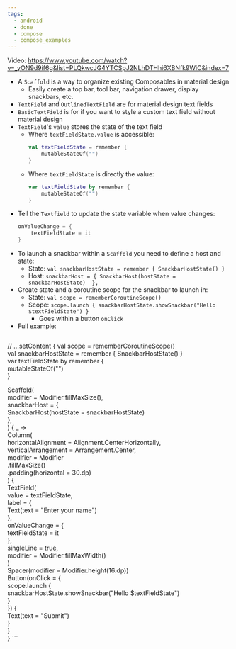 ```yaml
---
tags:
  - android
  - done
  - compose
  - compose_examples
---
```

Video: https://www.youtube.com/watch?v=_yON9d9if6g&list=PLQkwcJG4YTCSpJ2NLhDTHhi6XBNfk9WiC&index=7
- A `Scaffold` is a way to organize existing Composables in material design
	- Easily create a top bar, tool bar, navigation drawer, display snackbars, etc.
- `TextField` and `OutlinedTextField` are for material design text fields
- `BasicTextField` is for if you want to style a custom text field without material design
- `TextField`'s `value` stores the state of the text field
	- Where `textFieldState.value` is accessible:
	  ```kotlin
	  val textFieldState = remember {  
		  mutableStateOf("")  
	  }
		```
	- Where `textFieldState` is directly the value:
	  ```kotlin
	  var textFieldState by remember {  
		  mutableStateOf("")  
	  }
		```
- Tell the `Textfield` to update the state variable when value changes:
  ```kotlin
  onValueChange = {  
	  textFieldState = it  
  }
	```
- To launch a snackbar within a `Scaffold` you need to define a host and state:
	- State: `val snackbarHostState = remember { SnackbarHostState() }`
	- Host: `snackbarHost = { SnackbarHost(hostState = snackbarHostState)  },`
- Create state and a coroutine scope for the snackbar to launch in:
	- State:  `val scope = rememberCoroutineScope()`
	- Scope: `scope.launch { snackbarHostState.showSnackbar("Hello $textFieldState") }`
		- Goes within a button `onClick`
- Full example:
  ```kotlin
// ...setContent {
val scope = rememberCoroutineScope()  
val snackbarHostState = remember { SnackbarHostState() }  
var textFieldState by remember {  
	mutableStateOf("")  
} 
  
Scaffold(  
	modifier = Modifier.fillMaxSize(),  
	snackbarHost = {  
		SnackbarHost(hostState = snackbarHostState)  
	},  
) { _ ->  
	Column(  
		horizontalAlignment = Alignment.CenterHorizontally,  
		verticalArrangement = Arrangement.Center,  
		modifier = Modifier  
			.fillMaxSize()  
			.padding(horizontal = 30.dp)  
	) {  
		TextField(  
			value = textFieldState,  
			label = {  
				Text(text = "Enter your name")  
			},  
			onValueChange = {  
				textFieldState = it  
			},  
			singleLine = true,  
			modifier = Modifier.fillMaxWidth()  
		)  
		Spacer(modifier = Modifier.height(16.dp))  
		Button(onClick = {  
			scope.launch {  
				snackbarHostState.showSnackbar("Hello $textFieldState")  
			}  
		}) {  
			Text(text = "Submit")  
		}  
	}  
}
	```
